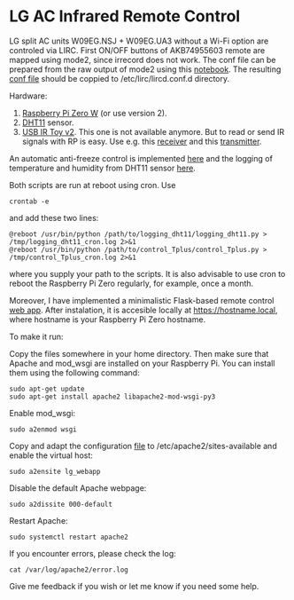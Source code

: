LG AC Infrared Remote Control
=============================

LG split AC units W09EG.NSJ + W09EG.UA3 without a Wi-Fi option are controled via LIRC.
First ON/OFF buttons of AKB74955603 remote are mapped using mode2, since irrecord does not work.
The conf file can be prepared from the raw output of mode2 using this [notebook](/notebooks/mode2_to_conf.ipynb). The resulting [conf file](/system_files/LG_AC.lircd.conf) should be coppied to /etc/lirc/lircd.conf.d directory.

Hardware:

1. [Raspberry Pi Zero W](https://www.raspberrypi.com/products/raspberry-pi-zero-w/) (or use version 2).
2. [DHT11](https://www.az-delivery.de/en/products/dht-11-temperatursensor-modul) sensor.
3. [USB IR Toy v2](http://dangerousprototypes.com/docs/USB_IR_Toy_v2). This one is not available anymore. But to read or send IR signals with RP is easy. Use e.g. this [receiver](https://www.seeedstudio.com/Grove-Infrared-Receiver.html) and this [transmitter](https://wiki.seeedstudio.com/Grove-Infrared_Emitter/).

An automatic anti-freeze control is implemented [here](control_Tplus.py) and the logging of temperature and humidity from DHT11 sensor [here](logging_dht11.py).

Both scripts are run at reboot using cron. Use

    crontab -e
and add these two lines:

    @reboot /usr/bin/python /path/to/logging_dht11/logging_dht11.py > /tmp/logging_dht11_cron.log 2>&1
    @reboot /usr/bin/python /path/to/control_Tplus/control_Tplus.py > /tmp/control_Tplus_cron.log 2>&1

where you supply your path to the scripts. It is also advisable to use cron to reboot the Raspberry Pi Zero regularly, for example, once a month.

Moreover, I have implemented a minimalistic Flask-based remote control [web app](/lg_remote). After instalation, it is accesible locally at https://hostname.local, where hostname is your Raspberry Pi Zero hostname.

To make it run:

Copy the files somewhere in your home directory. Then make sure that Apache and mod_wsgi are installed on your Raspberry Pi. You can install them using the following command:

    sudo apt-get update
    sudo apt-get install apache2 libapache2-mod-wsgi-py3

Enable mod_wsgi:

    sudo a2enmod wsgi

Copy and adapt the configuration [file](/system_files/lg_webapp.conf) to /etc/apache2/sites-available and enable the virtual host:

    sudo a2ensite lg_webapp

Disable the default Apache webpage:

    sudo a2dissite 000-default

Restart Apache:

    sudo systemctl restart apache2

If you encounter errors, please check the log:

    cat /var/log/apache2/error.log

Give me feedback if you wish or let me know if you need some help.
